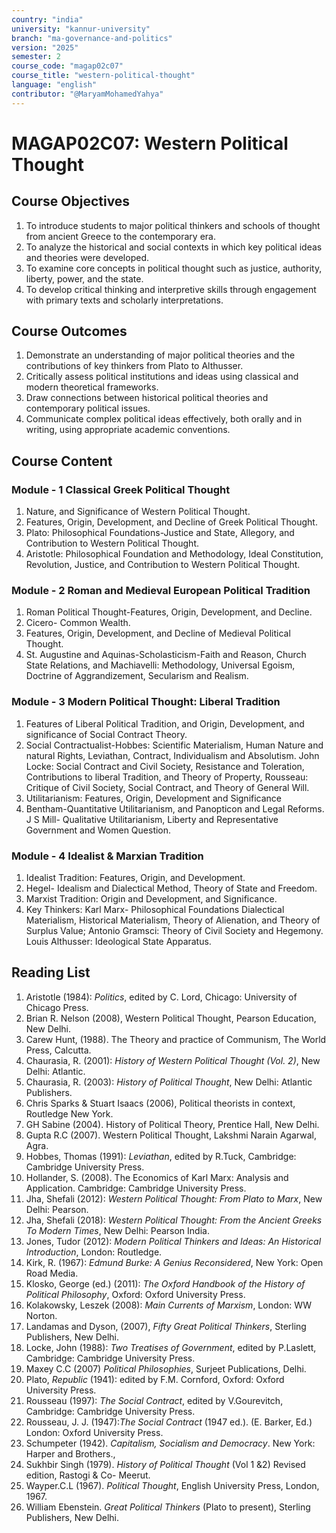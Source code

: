 ```yaml
---
country: "india"
university: "kannur-university"
branch: "ma-governance-and-politics"
version: "2025"
semester: 2
course_code: "magap02c07"
course_title: "western-political-thought"
language: "english"
contributor: "@MaryamMohamedYahya"
---
```


# MAGAP02C07: Western Political Thought

## Course Objectives
1. To introduce students to major political thinkers and schools of thought from ancient Greece to the contemporary era.
2. To analyze the historical and social contexts in which key political ideas and theories were developed.
3. To examine core concepts in political thought such as justice, authority, liberty, power, and the state.
4. To develop critical thinking and interpretive skills through engagement with primary texts and scholarly interpretations.

## Course Outcomes
1. Demonstrate an understanding of major political theories and the contributions of key thinkers from Plato to Althusser.
2. Critically assess political institutions and ideas using classical and modern theoretical frameworks.
3. Draw connections between historical political theories and contemporary political issues.
4. Communicate complex political ideas effectively, both orally and in writing, using appropriate academic conventions.

## Course Content

### Module - 1 Classical Greek Political Thought
1. Nature, and Significance of Western Political Thought.
2. Features, Origin, Development, and Decline of Greek Political Thought.
3. Plato: Philosophical Foundations-Justice and State, Allegory, and Contribution to Western Political Thought.
4. Aristotle: Philosophical Foundation and Methodology, Ideal Constitution, Revolution, Justice, and Contribution to Western Political Thought.

### Module - 2 Roman and Medieval European Political Tradition
1. Roman Political Thought-Features, Origin, Development, and Decline.
2. Cicero- Common Wealth.
3. Features, Origin, Development, and Decline of Medieval Political Thought.
4. St. Augustine and Aquinas-Scholasticism-Faith and Reason, Church State Relations, and Machiavelli: Methodology, Universal Egoism, Doctrine of Aggrandizement, Secularism and Realism.

### Module - 3 Modern Political Thought: Liberal Tradition
1. Features of Liberal Political Tradition, and Origin, Development, and significance of Social Contract Theory.
2. Social Contractualist-Hobbes: Scientific Materialism, Human Nature and natural Rights, Leviathan, Contract, Individualism and Absolutism. John Locke: Social Contract and Civil Society, Resistance and Toleration, Contributions to liberal Tradition, and Theory of Property, Rousseau: Critique of Civil Society, Social Contract, and Theory of General Will.
3. Utilitarianism: Features, Origin, Development and Significance
4. Bentham-Quantitative Utilitarianism, and Panopticon and Legal Reforms. J S Mill- Qualitative Utilitarianism, Liberty and Representative Government and Women Question.

### Module - 4 Idealist & Marxian Tradition
1. Idealist Tradition: Features, Origin, and Development.
2. Hegel- Idealism and Dialectical Method, Theory of State and Freedom.
3. Marxist Tradition: Origin and Development, and Significance.
4. Key Thinkers: Karl Marx- Philosophical Foundations Dialectical Materialism, Historical Materialism, Theory of Alienation, and Theory of Surplus Value; Antonio Gramsci: Theory of Civil Society and Hegemony. Louis Althusser: Ideological State Apparatus.

## Reading List
1. Aristotle (1984): *Politics*, edited by C. Lord, Chicago: University of Chicago Press.
2. Brian R. Nelson (2008), Western Political Thought, Pearson Education, New Delhi.
3. Carew Hunt, (1988). The Theory and practice of Communism, The World Press, Calcutta.
4. Chaurasia, R. (2001): *History of Western Political Thought (Vol. 2)*, New Delhi: Atlantic.
5. Chaurasia, R. (2003): *History of Political Thought*, New Delhi: Atlantic Publishers.
6. Chris Sparks & Stuart Isaacs (2006), Political theorists in context, Routledge New York.
7. GH Sabine (2004). History of Political Theory, Prentice Hall, New Delhi.
8. Gupta R.C (2007). Western Political Thought, Lakshmi Narain Agarwal, Agra.
9. Hobbes, Thomas (1991): *Leviathan*, edited by R.Tuck, Cambridge: Cambridge University Press.
10. Hollander, S. (2008). The Economics of Karl Marx: Analysis and Application. Cambridge: Cambridge University Press.
11. Jha, Shefali (2012): *Western Political Thought: From Plato to Marx*, New Delhi: Pearson.
12. Jha, Shefali (2018): *Western Political Thought: From the Ancient Greeks To Modern Times*, New Delhi: Pearson India.
13. Jones, Tudor (2012): *Modern Political Thinkers and Ideas: An Historical Introduction*, London: Routledge.
14. Kirk, R. (1967): *Edmund Burke: A Genius Reconsidered*, New York: Open Road Media.
15. Klosko, George (ed.) (2011): *The Oxford Handbook of the History of Political Philosophy*, Oxford: Oxford University Press. 
16. Kolakowsky, Leszek (2008): *Main Currents of Marxism*, London: WW Norton.
17. Landamas and Dyson, (2007), *Fifty Great Political Thinkers*, Sterling Publishers, New Delhi.
18. Locke, John (1988): *Two Treatises of Government*, edited by P.Laslett, Cambridge: Cambridge University Press.
19. Maxey C.C (2007) *Political Philosophies*, Surjeet Publications, Delhi.
20. Plato, *Republic* (1941): edited by F.M. Cornford, Oxford: Oxford University Press.
21. Rousseau (1997): *The Social Contract*, edited by V.Gourevitch, Cambridge: Cambridge University Press.
22. Rousseau, J. J. (1947):*The Social Contract* (1947 ed.). (E. Barker, Ed.) London: Oxford University Press. 
23. Schumpeter (1942). *Capitalism, Socialism and Democracy*. New York: Harper and Brothers.,
24. Sukhbir Singh (1979). *History of Political Thought* (Vol 1 &2) Revised edition, Rastogi & Co- Meerut.
25. Wayper.C.L (1967). *Political Thought*, English University Press, London, 1967.
26. William Ebenstein. *Great Political Thinkers* (Plato to present), Sterling Publishers, New Delhi. 